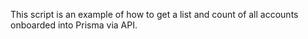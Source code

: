 This script is an example of how to get a list and count of all accounts onboarded into Prisma via API. 
